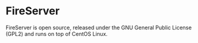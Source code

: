 FireServer
==========

FireServer is open source, released under the GNU General Public License (GPL2) and runs on top of CentOS Linux.
